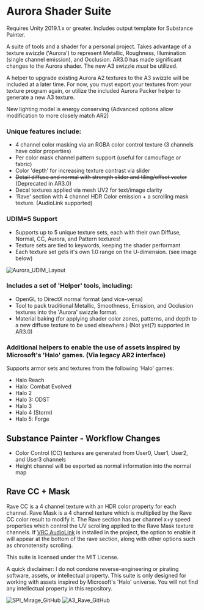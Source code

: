 # Aurora Shader Suite
Requires Unity 2019.1.x or greater.
Includes output template for Substance Painter.

A suite of tools and a shader for a personal project. Takes advantage of a texture swizzle ('Aurora') to represent Metallic, Roughness, Illumination (single channel emission), and Occlusion.
AR3.0 has made significant changes to the Aurora shader. The new A3 swizzle *must* be utilized.

A helper to upgrade existing Aurora A2 textures to the A3 swizzle will be included at a later time.
For now, you must export your textures from your texture program again, or utilize the included Aurora Packer helper to generate a new A3 texture.

New lighting model is energy conserving (Advanced options allow modification to more closely match AR2)

### Unique features include:
  * 4 channel color masking via an RGBA color control texture (3 channels have color properties)
  * Per color mask channel pattern support (useful for camouflage or fabric)
  * Color 'depth' for increasing texture contrast via slider
  * ~~Detail diffuse and normal with strength slider and tiling/offset vector~~ (Deprecated in AR3.0)
  * Decal textures applied via mesh UV2 for text/image clarity
  * 'Rave' section with 4 channel HDR Color emission + a scrolling mask texture. (AudioLink supported)
  
### UDIM=5 Support
  * Supports up to 5 unique texture sets, each with their own Diffuse, Normal, CC, Aurora, and Pattern textures!
  * Texture sets are tied to keywords, keeping the shader performant
  * Each texture set gets it's own 1.0 range on the U-dimension. (see image below)
  
![Aurora_UDIM_Layout](https://user-images.githubusercontent.com/17507902/236114265-5fb332d8-f964-4fad-92e7-0313eee6a15c.png)

### Includes a set of 'Helper' tools, including:
  * OpenGL to DirectX normal format (and vice-versa)
  * Tool to pack traditional Metallic, Smoothness, Emission, and Occlusion textures into the 'Aurora' swizzle format.
  * Material baking (for applying shader color zones, patterns, and depth to a new diffuse texture to be used elsewhere.) (Not yet(?) supported in AR3.0)

### Additional helpers to enable the use of assets inspired by Microsoft's 'Halo' games. (Via legacy AR2 interface)
Supports armor sets and textures from the following 'Halo' games:

* Halo Reach
* Halo: Combat Evolved
* Halo 2
* Halo 3: ODST
* Halo 3
* Halo 4 (Storm)
* Halo 5: Forge

## Substance Painter - Workflow Changes
  * Color Control (CC) textures are generated from User0, User1, User2, and User3 channels
  * Height channel will be exported as normal information into the normal map
  
  
## Rave CC + Mask
Rave CC is a 4 channel texture with an HDR color property for each channel.
Rave Mask is a 4 channel texture which is multiplied by the Rave CC color result to modify it.
The Rave section has per channel x+y speed properties which control the UV scrolling applied to the Rave Mask texture channels.
If [VRC AudioLink](https://github.com/llealloo/vrc-udon-audio-link) is installed in the project, the option to enable it will appear at the bottom of the rave section, along with other options such as chronotensity scrolling.


This suite is licensed under the MIT License.

A quick disclaimer:
I do not condone reverse-engineering or pirating software, assets, or intellectual property.
This suite is only designed for working with assets inspired by Microsoft's 'Halo' universe.
You will not find any intellectual property in this repository.


![SPI_Mirage_GitHub](https://user-images.githubusercontent.com/17507902/236127779-849a8a72-af06-45eb-9dc4-f0cf55b848a1.png)
![A3_Rave_GitHub](https://user-images.githubusercontent.com/17507902/236127792-f60cdbaa-2411-4ca6-b6d2-59ab8ba83649.png)

